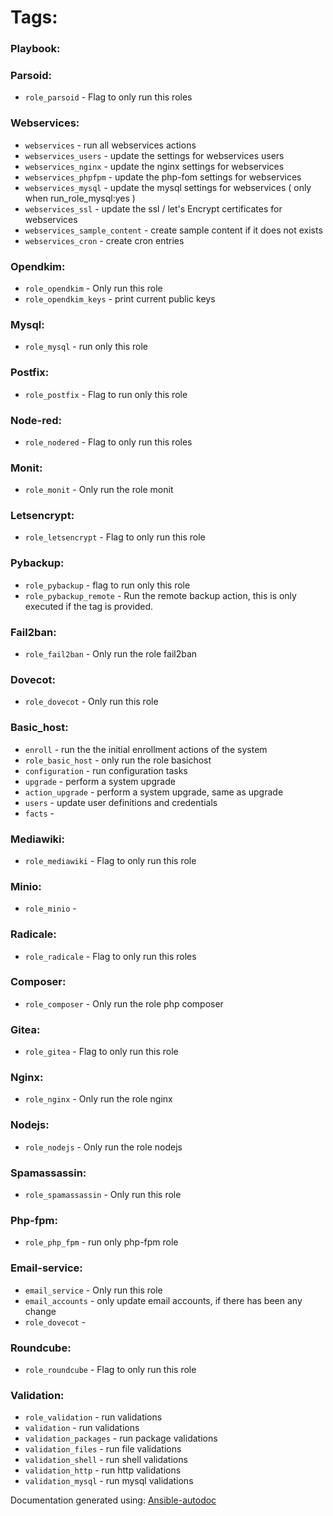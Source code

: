 # Tags:
### Playbook:
### Parsoid:
* `role_parsoid` - Flag to only run this roles
### Webservices:
* `webservices` - run all webservices actions
* `webservices_users` - update the settings for webservices users
* `webservices_nginx` - update the nginx settings for webservices
* `webservices_phpfpm` - update the php-fom settings for webservices
* `webservices_mysql` - update the mysql settings for webservices ( only when run_role_mysql:yes )
* `webservices_ssl` - update the ssl / let's Encrypt certificates for webservices
* `webservices_sample_content` - create sample content if it does not exists
* `webservices_cron` - create cron entries
### Opendkim:
* `role_opendkim` - Only run this role
* `role_opendkim_keys` - print current public keys
### Mysql:
* `role_mysql` - run only this role
### Postfix:
* `role_postfix` - Flag to run only this role
### Node-red:
* `role_nodered` - Flag to only run this roles
### Monit:
* `role_monit` - Only run the role monit
### Letsencrypt:
* `role_letsencrypt` - Flag to only run this role
### Pybackup:
* `role_pybackup` - flag to run only this role
* `role_pybackup_remote` - Run the remote backup action, this is only executed if the tag is provided.
### Fail2ban:
* `role_fail2ban` - Only run the role fail2ban
### Dovecot:
* `role_dovecot` - Only run this role
### Basic_host:
* `enroll` - run the the initial enrollment actions of the system
* `role_basic_host` - only run the role basichost
* `configuration` - run configuration tasks
* `upgrade` - perform a system upgrade
* `action_upgrade` - perform a system upgrade, same as upgrade
* `users` - update user definitions and credentials
* `facts` - 
### Mediawiki:
* `role_mediawiki` - Flag to only run this role
### Minio:
* `role_minio` - 
### Radicale:
* `role_radicale` - Flag to only run this roles
### Composer:
* `role_composer` - Only run the role php composer
### Gitea:
* `role_gitea` - Flag to only run this role
### Nginx:
* `role_nginx` - Only run the role nginx
### Nodejs:
* `role_nodejs` - Only run the role nodejs
### Spamassassin:
* `role_spamassassin` - Only run this role
### Php-fpm:
* `role_php_fpm` - run only php-fpm role
### Email-service:
* `email_service` - Only run this role
* `email_accounts` - only update email accounts, if there has been any change
* `role_dovecot` - 
### Roundcube:
* `role_roundcube` - Flag to only run this role
### Validation:
* `role_validation` - run validations
* `validation` - run validations
* `validation_packages` - run package validations
* `validation_files` - run file validations
* `validation_shell` - run shell validations
* `validation_http` - run http validations
* `validation_mysql` - run mysql validations

Documentation generated using: [Ansible-autodoc](https://github.com/AndresBott/ansible-autodoc)